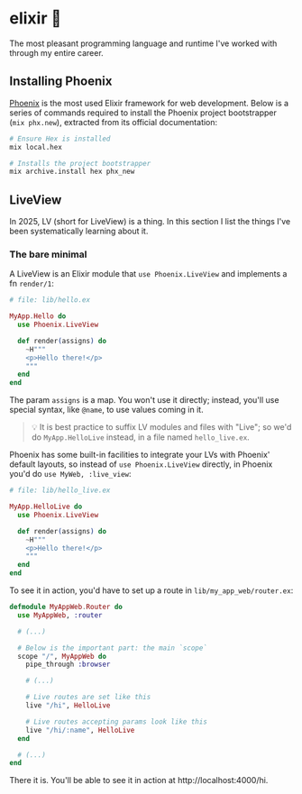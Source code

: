 # elixir 💜

The most pleasant programming language and runtime I've worked with through my entire career.

## Installing Phoenix

[Phoenix](https://phoenixframework.org/) is the most used Elixir framework for web development. Below is a series of commands required to install the Phoenix project bootstrapper (`mix phx.new`), extracted from its official documentation:

```sh
# Ensure Hex is installed
mix local.hex

# Installs the project bootstrapper
mix archive.install hex phx_new
```

## LiveView

In 2025, LV (short for LiveView) is a thing. In this section I list the things I've been systematically learning about it.

### The bare minimal

A LiveView is an Elixir module that `use Phoenix.LiveView` and implements a fn `render/1`:

```ex
# file: lib/hello.ex

MyApp.Hello do
  use Phoenix.LiveView

  def render(assigns) do
    ~H"""
    <p>Hello there!</p>
    """
  end
end
```

The param `assigns` is a map. You won't use it directly; instead, you'll use special syntax, like `@name`, to use values coming in it.

> 💡 It is best practice to suffix LV modules and files with "Live"; so we'd do `MyApp.HelloLive` instead, in a file named `hello_live.ex`.

Phoenix has some built-in facilities to integrate your LVs with Phoenix' default layouts, so instead of `use Phoenix.LiveView` directly, in Phoenix you'd do `use MyWeb, :live_view`:

```ex
# file: lib/hello_live.ex

MyApp.HelloLive do
  use Phoenix.LiveView

  def render(assigns) do
    ~H"""
    <p>Hello there!</p>
    """
  end
end
```

To see it in action, you'd have to set up a route in `lib/my_app_web/router.ex`:

```ex
defmodule MyAppWeb.Router do
  use MyAppWeb, :router

  # (...)

  # Below is the important part: the main `scope`
  scope "/", MyAppWeb do
    pipe_through :browser

    # (...)

    # Live routes are set like this
    live "/hi", HelloLive

    # Live routes accepting params look like this
    live "/hi/:name", HelloLive
  end

  # (...)
end
```

There it is. You'll be able to see it in action at http://localhost:4000/hi.
